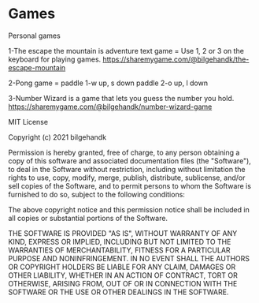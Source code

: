 # Games
Personal games

1-The escape the mountain is adventure text game = Use 1, 2 or 3 on the keyboard for playing games. https://sharemygame.com/@bilgehandk/the-escape-mountain

2-Pong game = paddle 1-w up, s down paddle 2-o up, l down

3-Number Wizard is a game that lets you guess the number you hold. https://sharemygame.com/@bilgehandk/number-wizard-game










MIT License

Copyright (c) 2021 bilgehandk

Permission is hereby granted, free of charge, to any person obtaining a copy
of this software and associated documentation files (the "Software"), to deal
in the Software without restriction, including without limitation the rights
to use, copy, modify, merge, publish, distribute, sublicense, and/or sell
copies of the Software, and to permit persons to whom the Software is
furnished to do so, subject to the following conditions:

The above copyright notice and this permission notice shall be included in all
copies or substantial portions of the Software.

THE SOFTWARE IS PROVIDED "AS IS", WITHOUT WARRANTY OF ANY KIND, EXPRESS OR
IMPLIED, INCLUDING BUT NOT LIMITED TO THE WARRANTIES OF MERCHANTABILITY,
FITNESS FOR A PARTICULAR PURPOSE AND NONINFRINGEMENT. IN NO EVENT SHALL THE
AUTHORS OR COPYRIGHT HOLDERS BE LIABLE FOR ANY CLAIM, DAMAGES OR OTHER
LIABILITY, WHETHER IN AN ACTION OF CONTRACT, TORT OR OTHERWISE, ARISING FROM,
OUT OF OR IN CONNECTION WITH THE SOFTWARE OR THE USE OR OTHER DEALINGS IN THE
SOFTWARE.

